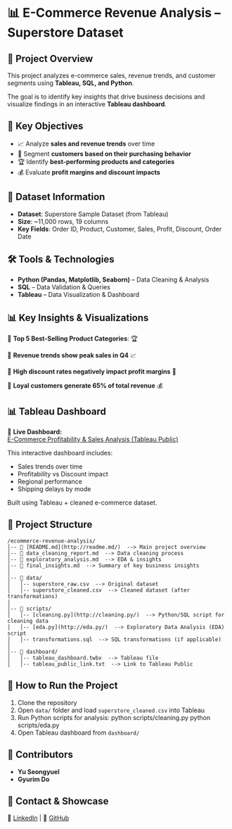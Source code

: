 

# 📊 E-Commerce Revenue Analysis – Superstore Dataset

## 🚀 Project Overview

This project analyzes e-commerce sales, revenue trends, and customer segments using **Tableau, SQL, and Python**.

The goal is to identify key insights that drive business decisions and visualize findings in an interactive **Tableau dashboard**.

## 📌 Key Objectives

- 📈 Analyze **sales and revenue trends** over time
- 🎯 Segment **customers based on their purchasing behavior**
- 🏆 Identify **best-performing products and categories**
- 💰 Evaluate **profit margins and discount impacts**

## 📂 Dataset Information

- **Dataset**: Superstore Sample Dataset (from Tableau)
- **Size**: ~11,000 rows, 19 columns
- **Key Fields**: Order ID, Product, Customer, Sales, Profit, Discount, Order Date

## 🛠 Tools & Technologies

- **Python (Pandas, Matplotlib, Seaborn)** – Data Cleaning & Analysis
- **SQL** – Data Validation & Queries
- **Tableau** – Data Visualization & Dashboard

## 📊 Key Insights & Visualizations

🔹 **Top 5 Best-Selling Product Categories**: 🏆

🔹 **Revenue trends show peak sales in Q4** 📈

🔹 **High discount rates negatively impact profit margins** 🚨

🔹 **Loyal customers generate 65% of total revenue** 💰

## 📊 Tableau Dashboard

🚀 **Live Dashboard:**  
[E-Commerce Profitability & Sales Analysis (Tableau Public)](https://public.tableau.com/app/profile/gyurim.do5434/viz/E-CommerceProfitabilitySalesAnalysis/SalesPerformanceDashboard?publish=yes)

This interactive dashboard includes:
- Sales trends over time
- Profitability vs Discount impact
- Regional performance
- Shipping delays by mode

Built using Tableau + cleaned e-commerce dataset.


## 📁 Project Structure
```
/ecommerce-revenue-analysis/
│-- 📄 [README.md](http://readme.md/)  --> Main project overview
│-- 📄 data_cleaning_report.md  --> Data cleaning process
│-- 📄 exploratory_analysis.md  --> EDA & insights
│-- 📄 final_insights.md  --> Summary of key business insights
│
│-- 📂 data/
│   │-- superstore_raw.csv  --> Original dataset
│   │-- superstore_cleaned.csv  --> Cleaned dataset (after transformations)
│
│-- 📂 scripts/
│   │-- [cleaning.py](http://cleaning.py/)  --> Python/SQL script for cleaning data
│   │-- [eda.py](http://eda.py/)  --> Exploratory Data Analysis (EDA) script
│   │-- transformations.sql  --> SQL transformations (if applicable)
│
│-- 📂 dashboard/
│   │-- tableau_dashboard.twbx  --> Tableau file
│   │-- tableau_public_link.txt  --> Link to Tableau Public
```
## 📜 How to Run the Project

1. Clone the repository
2. Open `data/` folder and load `superstore_cleaned.csv` into Tableau
3. Run Python scripts for analysis: python scripts/cleaning.py python scripts/eda.py
4. Open Tableau dashboard from `dashboard/`

## 🤝 Contributors

- **Yu Seongyuel** 
- **Gyurim Do** 

## 📢 Contact & Showcase

📌 [LinkedIn](https://www.linkedin.com/in/gyurimdo/) | 📌 [GitHub](https://github.com/GYURIMDO)
